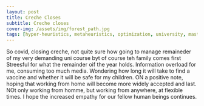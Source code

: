 ```yaml
---
layout: post
title: Creche Closes
subtitle: Creche closes
cover-img: /assets/img/forest_path.jpg
tags: [hyper-heuristics, metaheuristics, optimization, university, masters, ]
---
```


So covid, closing creche, not quite sure how going to manage remaineder of my very demanding uni course byt of course teh family comes first
Streesful for what the remainder oif the year holds. Information overload for me, consuming too much media. Wondering how long it will take to 
find a vaccine and whether it will be safe for my children. ON a positive note, hoping that working from home will become more widely accepted 
and last. NOt only working from homme, but working from anywhere, at flexible times.  I hope the increased empathy for our fellow human beings continues.